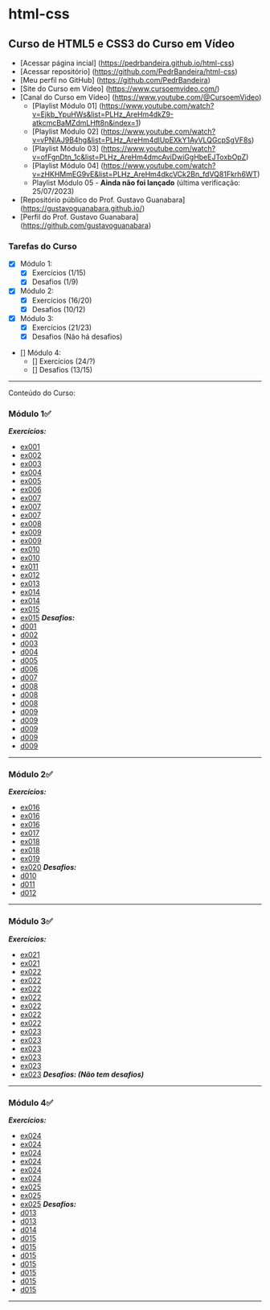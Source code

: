 # html-css
 ## Curso de HTML5  e CSS3 do Curso em Vídeo
- [Acessar página incial] (https://pedrbandeira.github.io/html-css)
- [Acessar repositório] (https://github.com/PedrBandeira/html-css)
- [Meu perfil no GitHub] (https://github.com/PedrBandeira)
- [Site do Curso em Vídeo] (https://www.cursoemvideo.com/)
- [Canal do Curso em Vídeo] (https://www.youtube.com/@CursoemVideo)
    - [Playlist Módulo 01] (https://www.youtube.com/watch?v=Ejkb_YpuHWs&list=PLHz_AreHm4dkZ9-atkcmcBaMZdmLHft8n&index=1)
    - [Playlist Módulo 02] (https://www.youtube.com/watch?v=vPNIAJ9B4hg&list=PLHz_AreHm4dlUpEXkY1AyVLQGcpSgVF8s)
    - [Playlist Módulo 03] (https://www.youtube.com/watch?v=ofFgnDtn_1c&list=PLHz_AreHm4dmcAviDwiGgHbeEJToxbOpZ)
    - [Playlist Módulo 04] (https://www.youtube.com/watch?v=zHKHMmEG9vE&list=PLHz_AreHm4dkcVCk2Bn_fdVQ81Fkrh6WT)
    - Playlist Módulo 05 - **Ainda não foi lançado** (última verificação: 25/07/2023) 
- [Repositório público do Prof. Gustavo Guanabara] (https://gustavoguanabara.github.io/)
- [Perfil do Prof. Gustavo Guanabara] (https://github.com/gustavoguanabara)

### Tarefas do Curso
- [x] Módulo 1:
    - [x] Exercícios (1/15)
    - [x] Desafios (1/9)
- [x] Módulo 2:
    - [x] Exercícios (16/20)
    - [x] Desafios (10/12)
- [x] Módulo 3:
    - [x] Exercícios (21/23)
    - [x] Desafios (Não há desafios)
- [] Módulo 4:
    - [] Exercícios (24/?)
    - [] Desafios (13/15)
---
Conteúdo do Curso:
### Módulo 1✅
***Exercícios:***
- [ex001](https://pedrbandeira.github.io/html-css/exercicios/ex001/index.html)
- [ex002](https://pedrbandeira.github.io/html-css/exercicios/ex002/index.html)
- [ex003](https://pedrbandeira.github.io/html-css/exercicios/ex003/index.html)
- [ex004](https://pedrbandeira.github.io/html-css/exercicios/ex004/index.html)
- [ex005](https://pedrbandeira.github.io/html-css/exercicios/ex005/index.html)
- [ex006](https://pedrbandeira.github.io/html-css/exercicios/ex006/index.html)
- [ex007](https://pedrbandeira.github.io/html-css/exercicios/ex007/index.html)
- [ex007](https://pedrbandeira.github.io/html-css/exercicios/ex007/html4.html)
- [ex007](https://pedrbandeira.github.io/html-css/exercicios/ex007/html5.html)
- [ex008](https://pedrbandeira.github.io/html-css/exercicios/ex008/index.html)
- [ex009](https://pedrbandeira.github.io/html-css/exercicios/ex009/index.html)
- [ex009](https://pedrbandeira.github.io/html-css/exercicios/ex009/pag002.html)
- [ex010](https://pedrbandeira.github.io/html-css/exercicios/ex010/index.html)
- [ex010](https://pedrbandeira.github.io/html-css/exercicios/ex010/pag002.html)
- [ex011](https://pedrbandeira.github.io/html-css/exercicios/ex011/index.html)
- [ex012](https://pedrbandeira.github.io/html-css/exercicios/ex012/index.html)
- [ex013](https://pedrbandeira.github.io/html-css/exercicios/ex013/index.html)
- [ex014](https://pedrbandeira.github.io/html-css/exercicios/ex014/index.html)
- [ex014](https://pedrbandeira.github.io/html-css/exercicios/ex014/pag002.html)
- [ex015](https://pedrbandeira.github.io/html-css/exercicios/ex015/index.html)
- [ex015](https://pedrbandeira.github.io/html-css/exercicios/ex015/pag002.html)
***Desafios:***
- [d001](https://pedrbandeira.github.io/html-css/desafios/d001/index.html)
- [d002](https://pedrbandeira.github.io/html-css/desafios/d002/index.html)
- [d003](https://pedrbandeira.github.io/html-css/desafios/d003/index.html)
- [d004](https://pedrbandeira.github.io/html-css/desafios/d004/index.html)
- [d005](https://pedrbandeira.github.io/html-css/desafios/d005/index.html)
- [d006](https://pedrbandeira.github.io/html-css/desafios/d006/index.html)
- [d007](https://pedrbandeira.github.io/html-css/desafios/d007/index.html)
- [d008](https://pedrbandeira.github.io/html-css/desafios/d008/index.html)
- [d008](https://pedrbandeira.github.io/html-css/desafios/d008/pagina-amarela.html)
- [d008](https://pedrbandeira.github.io/html-css/desafios/d008/pagina-verde.html)
- [d009](https://pedrbandeira.github.io/html-css/desafios/d009/index.html)
- [d009](https://pedrbandeira.github.io/html-css/desafios/d009/curso-html.html)
- [d009](https://pedrbandeira.github.io/html-css/desafios/d009/curso-js.html)
- [d009](https://pedrbandeira.github.io/html-css/desafios/d009/curso-python.html)
- [d009](https://pedrbandeira.github.io/html-css/desafios/d009/curso-hardware.html)
---
### Módulo 2✅
***Exercícios:***
- [ex016](https://pedrbandeira.github.io/html-css/exercicios/ex016/cor01.html)
- [ex016](https://pedrbandeira.github.io/html-css/exercicios/ex016/cor02.html)
- [ex016](https://pedrbandeira.github.io/html-css/exercicios/ex016/cor03.html)
- [ex017](https://pedrbandeira.github.io/html-css/exercicios/ex017/fonte01.html)
- [ex018](https://pedrbandeira.github.io/html-css/exercicios/ex018/fonte01.html)
- [ex018](https://pedrbandeira.github.io/html-css/exercicios/ex018/fonte02.html)
- [ex019](https://pedrbandeira.github.io/html-css/exercicios/ex019/seletor01.html)
- [ex020](https://pedrbandeira.github.io/html-css/exercicios/ex020/pseudoclasses.html)
***Desafios:***
- [d010](https://pedrbandeira.github.io/html-css/desafios/d010/index.html)
- [d011](https://pedrbandeira.github.io/html-css/desafios/d011/index.html)
- [d012](https://pedrbandeira.github.io/html-css/desafios/d012/index.html)
---
### Módulo 3✅
***Exercícios:***
- [ex021](https://pedrbandeira.github.io/html-css/exercicios/ex021/caixa01.html)
- [ex021](https://pedrbandeira.github.io/html-css/exercicios/ex021/caixa02.html)
- [ex022](https://pedrbandeira.github.io/html-css/exercicios/ex022/fundo001.html)
- [ex022](https://pedrbandeira.github.io/html-css/exercicios/ex022/fundo002.html)
- [ex022](https://pedrbandeira.github.io/html-css/exercicios/ex022/fundo003.html)
- [ex022](https://pedrbandeira.github.io/html-css/exercicios/ex022/fundo004.html)
- [ex022](https://pedrbandeira.github.io/html-css/exercicios/ex022/fundo005.html)
- [ex022](https://pedrbandeira.github.io/html-css/exercicios/ex022/fundo006.html)
- [ex022](https://pedrbandeira.github.io/html-css/exercicios/ex022/fundo007.html)
- [ex023](https://pedrbandeira.github.io/html-css/exercicios/ex023/tabela001.html)
- [ex023](https://pedrbandeira.github.io/html-css/exercicios/ex023/tabela002.html)
- [ex023](https://pedrbandeira.github.io/html-css/exercicios/ex023/tabela003.html)
- [ex023](https://pedrbandeira.github.io/html-css/exercicios/ex023/tabela004.html)
- [ex023](https://pedrbandeira.github.io/html-css/exercicios/ex023/tabela005.html)
- [ex023](https://pedrbandeira.github.io/html-css/exercicios/ex023/tabela006.html)
***Desafios: (Não tem desafios)***
---
### Módulo 4✅
***Exercícios:***
- [ex024](https://pedrbandeira.github.io/html-css/exercicios/ex024/iframe001.html)
- [ex024](https://pedrbandeira.github.io/html-css/exercicios/ex024/iframe002.html)
- [ex024](https://pedrbandeira.github.io/html-css/exercicios/ex024/iframe003.html)
- [ex024](https://pedrbandeira.github.io/html-css/exercicios/ex024/iframe004.html)
- [ex024](https://pedrbandeira.github.io/html-css/exercicios/ex024/iframe005.html)
- [ex024](https://pedrbandeira.github.io/html-css/exercicios/ex024/iframe006.html)
- [ex025](https://pedrbandeira.github.io/html-css/exercicios/ex025/form001.html)
- [ex025](https://pedrbandeira.github.io/html-css/exercicios/ex025/form002.html)
- [ex025](https://pedrbandeira.github.io/html-css/exercicios/ex025/form003.html)
***Desafios:***
- [d013](https://pedrbandeira.github.io/html-css/desafios/d013/desafio-13-01.html)
- [d013](https://pedrbandeira.github.io/html-css/desafios/d013/desafio-13-02.html)
- [d014](https://pedrbandeira.github.io/html-css/desafios/d014/desafio-14.html)
- [d015](https://pedrbandeira.github.io/html-css/desafios/d015/index.html)
- [d015](https://pedrbandeira.github.io/html-css/desafios/d015/facebook.html)
- [d015](https://pedrbandeira.github.io/html-css/desafios/d015/github.html)
- [d015](https://pedrbandeira.github.io/html-css/desafios/d015/home.html)
- [d015](https://pedrbandeira.github.io/html-css/desafios/d015/instagram.html)
- [d015](https://pedrbandeira.github.io/html-css/desafios/d015/twitter.html)
- [d015](https://pedrbandeira.github.io/html-css/desafios/d015/youtube.html)
---
